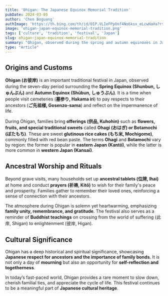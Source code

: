```yaml
---
title: 'Ohigan: The Japanese Equinox Memorial Tradition'
pubDate: 2024-03-05
author: 'Chen Boguang'
authImage: 'https://th.bing.com/th/id/OIP.VLIeFPpOnf4No6ksx_eLcwHaHa?rs=1&pid=ImgDetMain'
image: 'ohigan-japan-equinox-memorial-tradition.png'
tags: ['culture', 'tradition', 'festival', 'Japan']
slug: ohigan-japan-equinox-memorial-tradition
summary: "Ohigan, observed during the spring and autumn equinoxes in Japan, is a traditional festival dedicated to honoring ancestors and reflecting on life. This article explores its origins, customs, and cultural significance."
type: "Article"
---
```


## Origins and Customs

**Ohigan (お彼岸)** is an important traditional festival in Japan, observed during the seven-day period surrounding the **Spring Equinox (Shunbun, しゅんぶん)** and **Autumn Equinox (Shūbun, しゅうぶん)**. It is a time when people visit cemeteries (**墓参り, Hakama iri**) to pay respects to their ancestors (**ご先祖様, Gosenzo-sama**) and reflect on the impermanence of life.  

During Ohigan, families bring **offerings (供品, Kuhohin)** such as **flowers, fruits, and special traditional sweets** called **Ohagi (おはぎ) or Botamochi (ぼたもち)**. These are sweet **glutinous rice cakes (もち米, Mochigome)**, commonly filled with red bean paste. The terms **Ohagi** and **Botamochi** vary by region: the former is popular in **eastern Japan (Kantō)**, while the latter is more common in **western Japan (Kansai)**.  

## Ancestral Worship and Rituals  

Beyond grave visits, many households set up **ancestral tablets (位牌, Ihai)** at home and conduct **prayers (祈祷, Kitō)** to wish for their family's peace and prosperity. Families gather to remember their loved ones, reinforcing a sense of connection with their ancestors.  

The atmosphere during Ohigan is solemn yet heartwarming, emphasizing **family unity, remembrance, and gratitude**. The festival also serves as a reminder of **Buddhist teachings** on crossing from the world of suffering (此岸, Shigan) to enlightenment (彼岸, Higan).  

## Cultural Significance  

Ohigan has a deep historical and spiritual significance, showcasing **Japanese respect for ancestors and the importance of family bonds**. It is not only a day of **mourning** but also an opportunity for **self-reflection and togetherness**.  

In today’s fast-paced world, Ohigan provides a rare moment to slow down, cherish familial ties, and appreciate the cycle of life. This festival continues to be a meaningful part of **Japanese cultural heritage**.  
